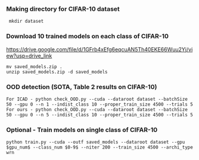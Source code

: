 ### Making directory for CIFAR-10 dataset
     mkdir dataset

### Download 10 trained models on each class of CIFAR-10
https://drive.google.com/file/d/1GFrb4xEfg6eqcuAN5Th40EKE66Wuu2Yj/view?usp=drive_link 
    
    mv saved_models.zip .
    unzip saved_models.zip -d saved_models

### OOD detection (SOTA, Table 2 results on CIFAR-10)

    For ICAD - python check_OOD.py --cuda --dataroot dataset --batchSize 50 --gpu 0 --n 1 --indist_class 10 --proper_train_size 4500 --trials 5
    For ours - python check_OOD.py --cuda --dataroot dataset --batchSize 50 --gpu 0 --n 5 --indist_class 10 --proper_train_size 4500 --trials 5
    
### Optional - Train models on single class of CIFAR-10
    python train.py --cuda --outf saved_models --dataroot dataset --gpu $gpu_num$ --class_num $0-9$ --niter 200 --train_size 4500 --archi_type wrn
 
